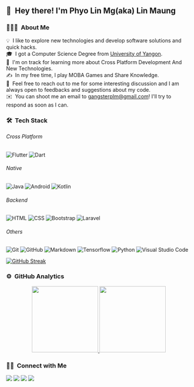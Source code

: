 ## 👋 &nbsp;Hey there! I'm Phyo Lin Mg(aka) Lin Maung

### 👨🏻‍💻 &nbsp;About Me

💡 &nbsp;I like to explore new technologies and develop software solutions and quick hacks.\
🎓 &nbsp;I got a Computer Science Degree from [University of Yangon](https://www.uy.edu.mm/computer-studies/).\
🌱 &nbsp;I'm on track for learning more about Cross Platform Development And New Technologies.\
✍️ &nbsp;In my free time, I play MOBA Games and Share Knowledge.\
💬 &nbsp;Feel free to reach out to me for some interesting discussion and I am always open to feedbacks and suggestions about my code.\
✉️ &nbsp;You can shoot me an email to [gangsterplm@gmail.com](gangsterplm@gmail.com)! I'll try to respond as soon as I can.

### 🛠 &nbsp;Tech Stack

######  Cross Platform
![Flutter](https://img.shields.io/badge/-Flutter-333333?style=flat&logo=flutter&logoColor=46d1fd)
![Dart](https://img.shields.io/badge/-Dart-333333?style=flat&logo=dart&logoColor=46d1fd)

######  Native
![Java](https://img.shields.io/badge/-Java-333333?style=flat&logo=Java&logoColor=FFA518)
![Android](https://img.shields.io/badge/-Android-333333?style=flat&logo=android)
![Kotlin](https://img.shields.io/badge/-Kotlin-333333?style=flat&logo=kotlin)

######  Backend
![HTML](https://img.shields.io/badge/-HTML-333333?style=flat&logo=HTML5)
![CSS](https://img.shields.io/badge/-CSS-333333?style=flat&logo=CSS3&logoColor=1572B6)
![Bootstrap](https://img.shields.io/badge/-Bootstrap-333333?style=flat&logo=bootstrap&logoColor=563D7C)
![Laravel](https://img.shields.io/badge/-Laravel-333333?style=flat&logo=laravel)

######  Others
![Git](https://img.shields.io/badge/-Git-333333?style=flat&logo=git)
![GitHub](https://img.shields.io/badge/-GitHub-333333?style=flat&logo=github)
![Markdown](https://img.shields.io/badge/-Markdown-333333?style=flat&logo=markdown)
![Tensorflow](https://img.shields.io/badge/-Tensorflow-333333?style=flat&logo=tensorflow)
![Python](https://img.shields.io/badge/-Python-333333?style=flat&logo=python)
![Visual Studio Code](https://img.shields.io/badge/-Visual%20Studio%20Code-333333?style=flat&logo=visual-studio-code&logoColor=007ACC)



[![GitHub Streak](https://github-readme-streak-stats.herokuapp.com/?user=PhyoLinMg&theme=dark)](https://git.io/streak-stats)


### ⚙️ &nbsp;GitHub Analytics

<p align="center">
<a href="https://github.com/PhyoLinMg">
  <img height="180em" src="https://github-readme-stats-eight-theta.vercel.app/api?username=PhyoLinMg&show_icons=true&theme=dark&include_all_commits=true&count_private=true"/>
  <img height="180em" src="https://github-readme-stats-eight-theta.vercel.app/api/top-langs/?username=PhyoLinMg&layout=compact&langs_count=8&theme=dark"/>
</a>
</p>


### 🤝🏻 &nbsp;Connect with Me

<p align="start">
<a href="https://www.linkedin.com/in/lin-maung-b62a601b2/"><img src="https://img.shields.io/badge/-My LinkedIn Profile-0077B5?style=flat-square&logo=Linkedin&logoColor=white"/></a>
<a href="mailto:gangsterplm@gmail.com"><img src="https://img.shields.io/badge/-Email Me-D14836?style=flat-square&logo=Gmail&logoColor=white"/></a>
<a href="https://facebook.com/gangsterplm"><img src="https://img.shields.io/badge/-My Facebook Profile-1877F2?style=flat-square&logo=Facebook&logoColor=white"/></a>
<a href="https://twitter.com/linmg09755832"><img src="https://img.shields.io/badge/-My Twitter-1da1f2?style=flat-square&logo=twitter&logoColor=white"/></a>
</p>

